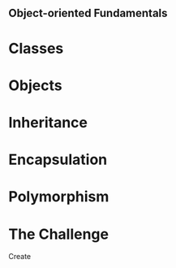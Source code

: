 ## Object-oriented Fundamentals


# Classes

# Objects

# Inheritance

# Encapsulation

# Polymorphism

# The Challenge
Create 
